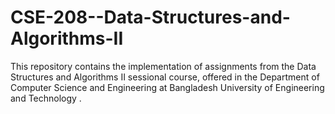 # CSE-208--Data-Structures-and-Algorithms-II
This repository contains the implementation of assignments from the Data Structures and Algorithms II sessional course, offered in the Department of Computer Science and Engineering at Bangladesh University of Engineering and Technology . 
